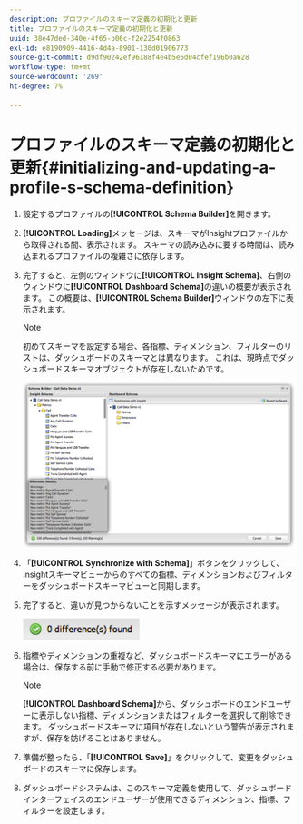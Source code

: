 ```yaml
---
description: プロファイルのスキーマ定義の初期化と更新
title: プロファイルのスキーマ定義の初期化と更新
uuid: 38e47ded-340e-4f65-b06c-f2e2254f0863
exl-id: e8190909-4416-4d4a-8901-130d01906773
source-git-commit: d9df90242ef96188f4e4b5e6d04cfef196b0a628
workflow-type: tm+mt
source-wordcount: '269'
ht-degree: 7%

---
```


# プロファイルのスキーマ定義の初期化と更新{#initializing-and-updating-a-profile-s-schema-definition}

1. 設定するプロファイルの&#x200B;**[!UICONTROL Schema Builder]**&#x200B;を開きます。
1. **[!UICONTROL Loading]**&#x200B;メッセージは、スキーマがInsightプロファイルから取得される間、表示されます。 スキーマの読み込みに要する時間は、読み込まれるプロファイルの複雑さに依存します。
1. 完了すると、左側のウィンドウに&#x200B;**[!UICONTROL Insight Schema]**、右側のウィンドウに&#x200B;**[!UICONTROL Dashboard Schema]**&#x200B;の違いの概要が表示されます。 この概要は、**[!UICONTROL Schema Builder]**&#x200B;ウィンドウの左下に表示されます。

   >[!NOTE]
   >
   >初めてスキーマを設定する場合、各指標、ディメンション、フィルターのリストは、ダッシュボードのスキーマとは異なります。 これは、現時点でダッシュボードスキーマオブジェクトが存在しないためです。

   ![](assets/schema_builder2.png)

1. 「**[!UICONTROL Synchronize with Schema]**」ボタンをクリックして、Insightスキーマビューからのすべての指標、ディメンションおよびフィルターをダッシュボードスキーマビューと同期します。
1. 完了すると、違いが見つからないことを示すメッセージが表示されます。

   ![](assets/diff_found.png)

1. 指標やディメンションの重複など、ダッシュボードスキーマにエラーがある場合は、保存する前に手動で修正する必要があります。

   >[!NOTE]
   >
   >**[!UICONTROL Dashboard Schema]**&#x200B;から、ダッシュボードのエンドユーザーに表示しない指標、ディメンションまたはフィルターを選択して削除できます。 ダッシュボードスキーマに項目が存在しないという警告が表示されますが、保存を妨げることはありません。

1. 準備が整ったら、「**[!UICONTROL Save]**」をクリックして、変更をダッシュボードのスキーマに保存します。
1. ダッシュボードシステムは、このスキーマ定義を使用して、ダッシュボードインターフェイスのエンドユーザーが使用できるディメンション、指標、フィルターを設定します。
